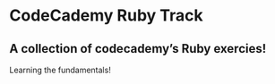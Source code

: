 # CodeCademy Ruby Track
## A collection of codecademy’s Ruby exercies!


Learning the fundamentals!
